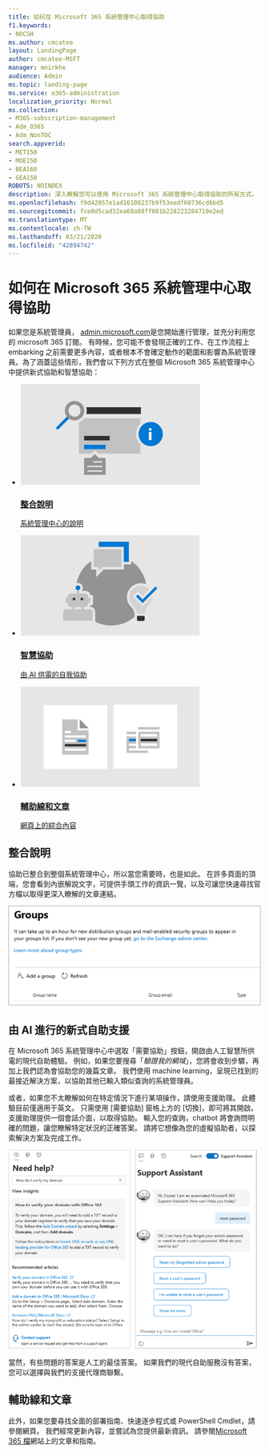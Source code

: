 ```yaml
---
title: 如何在 Microsoft 365 系統管理中心取得協助
f1.keywords:
- NOCSH
ms.author: cmcatee
layout: LandingPage
author: cmcatee-MSFT
manager: mnirkhe
audience: Admin
ms.topic: landing-page
ms.service: o365-administration
localization_priority: Normal
ms.collection:
- M365-subscription-management
- Adm_O365
- Adm_NonTOC
search.appverid:
- MET150
- MOE150
- BEA160
- GEA150
ROBOTS: NOINDEX
description: 深入瞭解您可以使用 Microsoft 365 系統管理中心取得協助的所有方式。
ms.openlocfilehash: f9d42057e1ad16108237b9f53eedf60736cd6bd5
ms.sourcegitcommit: fce0d5cad32ea60a08ff001b228223284710e2ed
ms.translationtype: MT
ms.contentlocale: zh-TW
ms.lasthandoff: 03/21/2020
ms.locfileid: "42894742"
---
```

<!-- The following is just placeholder text from Madhura's mail. We need to add images/examples of each -->

# <a name="how-to-get-help-in-the-microsoft-365-admin-center"></a>如何在 Microsoft 365 系統管理中心取得協助

如果您是系統管理員， [admin.microsoft.com](https://admin.microsoft.com)是您開始進行管理，並充分利用您的 microsoft 365 訂閱。 有時候，您可能不會發現正確的工作、在工作流程上 embarking 之前需要更多內容，或者根本不會確定動作的範圍和影響為系統管理員。為了涵蓋這些情形，我們會以下列方式在整個 Microsoft 365 系統管理中心中提供新式協助和智慧協助：

<ul class="panelContent cardsW">
    <li>
        <div class="cardSize">
            <div class="cardPadding">
                <div class="card">
                    <a href="what-is-help.md">
                        <div class="cardImageOuter">
                            <div class="cardImage">
                                <img src="../../media/what-is-help/M365_WhatisHelp_IntegratedHelp.png" alt="Integrated help" />
                            </div>
                        </div>
                        <div class="cardText">
                            <h3>整合說明</h3>
                            <p>系統管理中心的說明</p>
                        </div>
                    </a>
                </div>
            </div>
        </div>
    </li>
    <li>
        <div class="cardSize">
            <div class="cardPadding">
                <div class="card">
                    <a href="what-is-help.md#modern-self-help-powered-by-ai">
                        <div class="cardImageOuter">
                            <div class="cardImage">
                                <img src="../../media/what-is-help/M365_WhatisHelp_IntelligentAssistance.png" alt="Intelligent assistance" />
                            </div>
                        </div>
                        <div class="cardText">
                            <h3>智慧協助</h3>
                            <p>由 AI 供電的自我協助</p>
                        </div>
                    </a>
                </div>
            </div>
        </div>
    </li>
    <li>
        <div class="cardSize">
            <div class="cardPadding">
                <div class="card">
                    <a href="what-is-help.md#guides-and-articles">
                        <div class="cardImageOuter">
                            <div class="cardImage">
                                <img src="../../media/what-is-help/M365_WhatisHelp_ArticlesGuides.png" alt="Guides and articles" />
                            </div>
                        </div>
                        <div class="cardText">
                            <h3>輔助線和文章</h3>
                            <p>網頁上的綜合內容</p>
                        </div>
                    </a>
                </div>
            </div>
        </div>
    </li>
</ul>
 
## <a name="integrated-help"></a>整合說明

協助已整合到整個系統管理中心，所以當您需要時，也是如此。 在許多頁面的頂端，您會看到內嵌解說文字，可提供手頭工作的資訊一覽，以及可讓您快速尋找官方檔以取得更深入瞭解的文章連結。

![群組頁面顯示內嵌說明和文章連結](../../media/integrated-help.png)

## <a name="modern-self-help-powered-by-ai"></a>由 AI 進行的新式自助支援

在 Microsoft 365 系統管理中心中選取「需要協助」按鈕，開啟由人工智慧所供電的現代自助體驗。 例如，如果您要搜尋「*驗證我的網域*」，您將會收到步驟，再加上我們認為會協助您的幾篇文章。 我們使用 machine learning，呈現已找到的最接近解決方案，以協助其他已輸入類似查詢的系統管理員。

或者，如果您不太瞭解如何在特定情況下進行某項操作，請使用支援助理。 此體驗目前僅適用于英文。 只需使用 [需要協助] 窗格上方的 [切換]，即可將其開啟。 支援助理提供一個會話介面，以取得協助。 輸入您的查詢，chatbot 將會詢問明確的問題，讓您瞭解特定狀況的正確答案。 請將它想像為您的虛擬協助者，以探索解決方案及完成工作。

![新式自助](../../media/help-options.png)

當然，有些問題的答案是人工的最佳答案。 如果我們的現代自助服務沒有答案，您可以選擇與我們的支援代理商聯繫。

## <a name="guides-and-articles"></a>輔助線和文章

此外，如果您要尋找全面的部署指南、快速逐步程式或 PowerShell Cmdlet，請參閱網頁。 我們經常更新內容，並嘗試為您提供最新資訊。 請參閱[Microsoft 365 檔](https://docs.microsoft.com/microsoft-365/)網站上的文章和指南。
